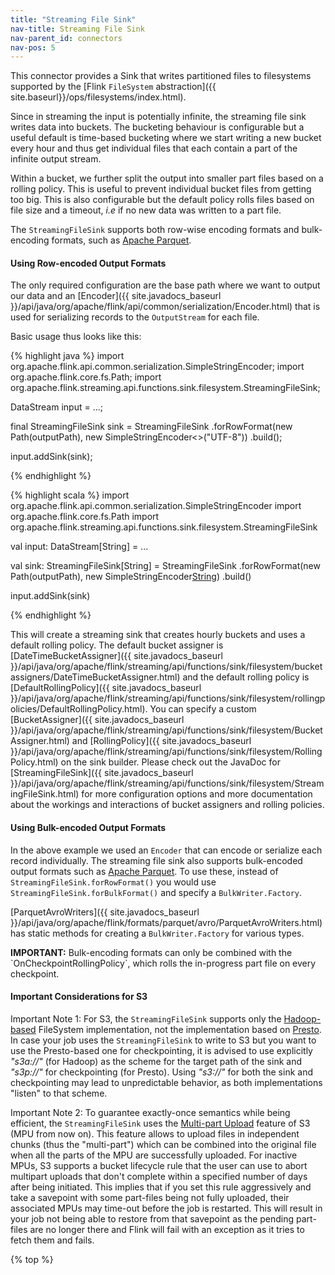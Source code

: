 ```yaml
---
title: "Streaming File Sink"
nav-title: Streaming File Sink
nav-parent_id: connectors
nav-pos: 5
---
```

<!--
Licensed to the Apache Software Foundation (ASF) under one
or more contributor license agreements.  See the NOTICE file
distributed with this work for additional information
regarding copyright ownership.  The ASF licenses this file
to you under the Apache License, Version 2.0 (the
"License"); you may not use this file except in compliance
with the License.  You may obtain a copy of the License at

  http://www.apache.org/licenses/LICENSE-2.0

Unless required by applicable law or agreed to in writing,
software distributed under the License is distributed on an
"AS IS" BASIS, WITHOUT WARRANTIES OR CONDITIONS OF ANY
KIND, either express or implied.  See the License for the
specific language governing permissions and limitations
under the License.
-->

This connector provides a Sink that writes partitioned files to filesystems
supported by the [Flink `FileSystem` abstraction]({{ site.baseurl}}/ops/filesystems/index.html).

Since in streaming the input is potentially infinite, the streaming file sink writes data
into buckets. The bucketing behaviour is configurable but a useful default is time-based
bucketing where we start writing a new bucket every hour and thus get
individual files that each contain a part of the infinite output stream.

Within a bucket, we further split the output into smaller part files based on a
rolling policy. This is useful to prevent individual bucket files from getting
too big. This is also configurable but the default policy rolls files based on
file size and a timeout, *i.e* if no new data was written to a part file. 

The `StreamingFileSink` supports both row-wise encoding formats and
bulk-encoding formats, such as [Apache Parquet](http://parquet.apache.org).

#### Using Row-encoded Output Formats

The only required configuration are the base path where we want to output our
data and an
[Encoder]({{ site.javadocs_baseurl }}/api/java/org/apache/flink/api/common/serialization/Encoder.html)
that is used for serializing records to the `OutputStream` for each file.

Basic usage thus looks like this:


<div class="codetabs" markdown="1">
<div data-lang="java" markdown="1">
{% highlight java %}
import org.apache.flink.api.common.serialization.SimpleStringEncoder;
import org.apache.flink.core.fs.Path;
import org.apache.flink.streaming.api.functions.sink.filesystem.StreamingFileSink;

DataStream<String> input = ...;

final StreamingFileSink<String> sink = StreamingFileSink
	.forRowFormat(new Path(outputPath), new SimpleStringEncoder<>("UTF-8"))
	.build();

input.addSink(sink);

{% endhighlight %}
</div>
<div data-lang="scala" markdown="1">
{% highlight scala %}
import org.apache.flink.api.common.serialization.SimpleStringEncoder
import org.apache.flink.core.fs.Path
import org.apache.flink.streaming.api.functions.sink.filesystem.StreamingFileSink

val input: DataStream[String] = ...

val sink: StreamingFileSink[String] = StreamingFileSink
    .forRowFormat(new Path(outputPath), new SimpleStringEncoder[String]("UTF-8"))
    .build()
    
input.addSink(sink)

{% endhighlight %}
</div>
</div>

This will create a streaming sink that creates hourly buckets and uses a
default rolling policy. The default bucket assigner is
[DateTimeBucketAssigner]({{ site.javadocs_baseurl }}/api/java/org/apache/flink/streaming/api/functions/sink/filesystem/bucketassigners/DateTimeBucketAssigner.html)
and the default rolling policy is
[DefaultRollingPolicy]({{ site.javadocs_baseurl }}/api/java/org/apache/flink/streaming/api/functions/sink/filesystem/rollingpolicies/DefaultRollingPolicy.html).
You can specify a custom
[BucketAssigner]({{ site.javadocs_baseurl }}/api/java/org/apache/flink/streaming/api/functions/sink/filesystem/BucketAssigner.html)
and
[RollingPolicy]({{ site.javadocs_baseurl }}/api/java/org/apache/flink/streaming/api/functions/sink/filesystem/RollingPolicy.html)
on the sink builder. Please check out the JavaDoc for
[StreamingFileSink]({{ site.javadocs_baseurl }}/api/java/org/apache/flink/streaming/api/functions/sink/filesystem/StreamingFileSink.html)
for more configuration options and more documentation about the workings and
interactions of bucket assigners and rolling policies.

#### Using Bulk-encoded Output Formats

In the above example we used an `Encoder` that can encode or serialize each
record individually. The streaming file sink also supports bulk-encoded output
formats such as [Apache Parquet](http://parquet.apache.org). To use these,
instead of `StreamingFileSink.forRowFormat()` you would use
`StreamingFileSink.forBulkFormat()` and specify a `BulkWriter.Factory`.

[ParquetAvroWriters]({{ site.javadocs_baseurl }}/api/java/org/apache/flink/formats/parquet/avro/ParquetAvroWriters.html)
has static methods for creating a `BulkWriter.Factory` for various types.

<div class="alert alert-info">
    <b>IMPORTANT:</b> Bulk-encoding formats can only be combined with the
    `OnCheckpointRollingPolicy`, which rolls the in-progress part file on
    every checkpoint.
</div>

#### Important Considerations for S3

<span class="label label-danger">Important Note 1</span>: For S3, the `StreamingFileSink` 
supports only the [Hadoop-based](https://hadoop.apache.org/) FileSystem implementation, not
the implementation based on [Presto](https://prestodb.io/). In case your job uses the 
`StreamingFileSink` to write to S3 but you want to use the Presto-based one for checkpointing,
it is advised to use explicitly *"s3a://"* (for Hadoop) as the scheme for the target path of
the sink and *"s3p://"* for checkpointing (for Presto). Using *"s3://"* for both the sink
and checkpointing may lead to unpredictable behavior, as both implementations "listen" to that scheme.

<span class="label label-danger">Important Note 2</span>: To guarantee exactly-once semantics while
being efficient, the `StreamingFileSink` uses the [Multi-part Upload](https://docs.aws.amazon.com/AmazonS3/latest/dev/mpuoverview.html)
feature of S3 (MPU from now on). This feature allows to upload files in independent chunks (thus the "multi-part")
which can be combined into the original file when all the parts of the MPU are successfully uploaded. 
For inactive MPUs, S3 supports a bucket lifecycle rule that the user can use to abort multipart uploads 
that don't complete within a specified number of days after being initiated. This implies that if you set this rule 
aggressively and take a savepoint with some part-files being not fully uploaded, their associated MPUs may time-out 
before the job is restarted. This will result in your job not being able to restore from that savepoint as the
pending part-files are no longer there and Flink will fail with an exception as it tries to fetch them and fails.

{% top %}
